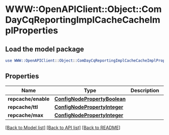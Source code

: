 # WWW::OpenAPIClient::Object::ComDayCqReportingImplCacheCacheImplProperties

## Load the model package
```perl
use WWW::OpenAPIClient::Object::ComDayCqReportingImplCacheCacheImplProperties;
```

## Properties
Name | Type | Description | Notes
------------ | ------------- | ------------- | -------------
**repcache/enable** | [**ConfigNodePropertyBoolean**](ConfigNodePropertyBoolean.md) |  | [optional] 
**repcache/ttl** | [**ConfigNodePropertyInteger**](ConfigNodePropertyInteger.md) |  | [optional] 
**repcache/max** | [**ConfigNodePropertyInteger**](ConfigNodePropertyInteger.md) |  | [optional] 

[[Back to Model list]](../README.md#documentation-for-models) [[Back to API list]](../README.md#documentation-for-api-endpoints) [[Back to README]](../README.md)


